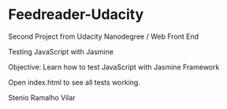 # Feedreader-Udacity

Second Project from Udacity Nanodegree / Web Front End

Testing JavaScript with Jasmine

Objective: Learn how to test JavaScript with Jasmine Framework

Open index.html to see all tests working.

Stenio Ramalho Vilar